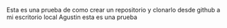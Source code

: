 Esta es una prueba de como crear un repositorio y clonarlo desde github a mi escritorio local Agustin esta es una prueba

